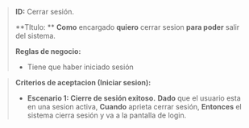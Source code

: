 > **ID:** Cerrar sesión.
>
> **TItulo: ** **Como** encargado **quiero** cerrar sesion **para poder** salir del sistema.
>
> **Reglas de negocio:**
>- Tiene que haber iniciado sesión


> **Criterios de aceptacion (Iniciar sesion):**
>- **Escenario 1: Cierre de sesión exitoso.**
> **Dado** que el usuario esta en una sesion activa,
> **Cuando** aprieta cerrar sesión,
> **Entonces** el sistema cierra sesión y va a la pantalla de login.


